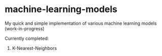 # machine-learning-models
My quick and simple implementation of various machine learning models (work-in-progress)

Currently completed:
1) K-Nearest-Neighbors
